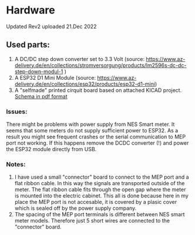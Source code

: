 # Hardware 
Updated Rev2 uploaded 21.Dec 2022

## Used parts:
1) A DC/DC step down converter set to 3.3 Volt (source: https://www.az-delivery.de/en/collections/stromversorgung/products/lm2596s-dc-dc-step-down-modul-1 )
2) A ESP32 D1 Mini Module (source: https://www.az-delivery.de/en/collections/esp32/products/esp32-d1-mini)
3) A "selfmade" printed cirquit board based on attached KICAD project. [Schema in pdf format](https://github.com/ehorvat1/NES-MEP-Reader/blob/main/Hardware/NES-MEP-EHo-shema.pdf)

### Issues:
There might be problems with power supply from NES Smart meter. It seems that some meters do not supply sufficient power to ESP32. As a result you might see frequent crashes or the serial communication to MEP port not working.
If this happens remove the DCDC converter (!) and power the ESP32 module directly from USB.

### Notes:
1) I have used a small "connector" board to connect to the MEP port and a flat ribbon cable. In this way the signals are transported outside of the meter. The flat ribbon cable fits through the open gap where the meter is mounted into the electric cabinet. This all is done because here in my place the MEP port is not accesable, it is covered by a plasic cover which is sealed off by the power supply company.
2) The spacing of the MEP port terminals is different between NES smart meter models. Therefore just 5 short wires are connected to the "connector" board.
